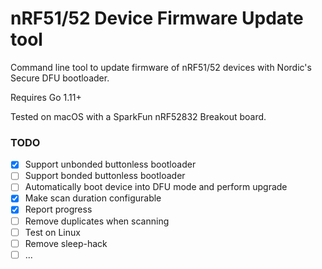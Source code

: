 # nRF51/52 Device Firmware Update tool

Command line tool to update firmware of nRF51/52 devices with Nordic's Secure DFU bootloader.

Requires Go 1.11+

Tested on macOS with a SparkFun nRF52832 Breakout board.

### TODO

- [X] Support unbonded buttonless bootloader
- [ ] Support bonded buttonless bootloader
- [ ] Automatically boot device into DFU mode and perform upgrade
- [X] Make scan duration configurable
- [X] Report progress
- [ ] Remove duplicates when scanning
- [ ] Test on Linux
- [ ] Remove sleep-hack
- [ ] ...
